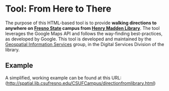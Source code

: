 # Tool: From Here to There

The purpose of this HTML-based tool is to provide __walking directions to anywhere on [Fresno State](http:www.fresnostate.edu) campus from 
[Henry Madden Library](https://library.fresnostate.edu)__. The tool leverages the Google Maps API and follows the way-finding best-practices, 
as developed by Google. This tool is developed and maintained by the 
[Geospatial Information Services](https://library.fresnostate.edu/service/geospatial-information) group, in the Digital Services Division of the library.

## Example 
A simplified, working example can be found at this URL:
(http://spatial.lib.csufresno.edu/CSUFCampus/directionfromlibrary.html)

